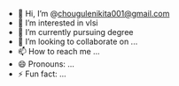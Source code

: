 - 👋 Hi, I’m @chougulenikita001@gmail.com 
- 👀 I’m interested in vlsi 
- 🌱 I’m currently pursuing degree 
- 💞️ I’m looking to collaborate on ...
- 📫 How to reach me ...
- 😄 Pronouns: ...
- ⚡ Fun fact: ...


